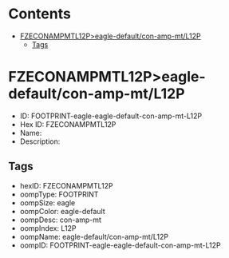 



Contents
========

* [FZECONAMPMTL12P>eagle-default/con-amp-mt/L12P](#fzeconampmtl12peagle-defaultcon-amp-mtl12p)
	* [Tags](#tags)

# FZECONAMPMTL12P>eagle-default/con-amp-mt/L12P

- ID: FOOTPRINT-eagle-eagle-default-con-amp-mt-L12P
- Hex ID: FZECONAMPMTL12P
- Name: 
- Description: 

## Tags

- hexID: FZECONAMPMTL12P
- oompType: FOOTPRINT
- oompSize: eagle
- oompColor: eagle-default
- oompDesc: con-amp-mt
- oompIndex: L12P
- oompName: eagle-default/con-amp-mt/L12P
- oompID: FOOTPRINT-eagle-eagle-default-con-amp-mt-L12P
